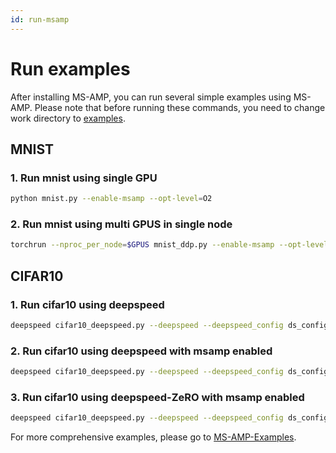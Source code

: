```yaml
---
id: run-msamp
---
```


# Run examples

After installing MS-AMP, you can run several simple examples using MS-AMP. Please note that before running these commands, you need to change work directory to [examples](https://github.com/Azure/MS-AMP/tree/main/examples).

## MNIST

### 1. Run mnist using single GPU

```bash
python mnist.py --enable-msamp --opt-level=O2
```

### 2. Run mnist using multi GPUS in single node

```bash
torchrun --nproc_per_node=$GPUS mnist_ddp.py --enable-msamp --opt-level=O2
```

## CIFAR10

### 1. Run cifar10 using deepspeed

```bash
deepspeed cifar10_deepspeed.py --deepspeed --deepspeed_config ds_config.json
```

### 2. Run cifar10 using deepspeed with msamp enabled

```bash
deepspeed cifar10_deepspeed.py --deepspeed --deepspeed_config ds_config_msamp.json
```

### 3. Run cifar10 using deepspeed-ZeRO with msamp enabled

```bash
deepspeed cifar10_deepspeed.py --deepspeed --deepspeed_config ds_config_zero_msamp.json
```

For more comprehensive examples, please go to [MS-AMP-Examples](https://github.com/Azure/MS-AMP-Examples).

